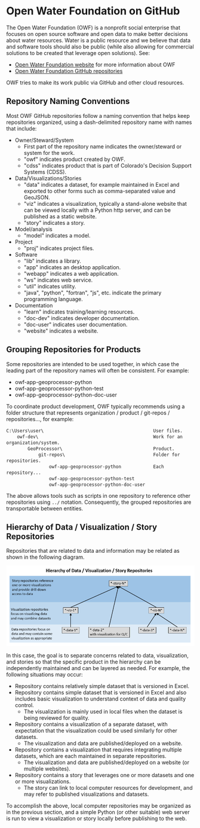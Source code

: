 # Open Water Foundation on GitHub

The Open Water Foundation (OWF) is a nonprofit social enterprise that focuses on open source software
and open data to make better decisions about water resources.
Water is a public resource and we believe that data and software tools should also be public
(while also allowing for commercial solutions to be created that leverage open solutions).  See:

* [Open Water Foundation website](http://openwaterfoundation.org) for more information about OWF
* [Open Water Foundation GitHub repositories](https://github.com/OpenWaterFoundation)

OWF tries to make its work public via GitHub and other cloud resources.

## Repository Naming Conventions ##

Most OWF GitHub repositories follow a naming convention that helps keep repositories organized,
using a dash-delimited repository name with names that include:

* Owner/Steward/System
  + First part of the repository name indicates the owner/steward or system for the work.
  + "owf" indicates product created by OWF.
  + "cdss" indicates product that is part of Colorado's Decision Support Systems (CDSS).
* Data/Visualizations/Stories
  + "data" indicates a dataset, for example maintained in Excel and exported to other forms such as
  comma-separated value and GeoJSON.
  + "viz" indicates a visualization, typically a stand-alone website that can be viewed locally with a Python http server,
  and can be published as a static website.
  + "story" indicates a story.
* Model/analysis
  + "model" indicates a model.
* Project
  + "proj" indicates project files.
* Software
  + "lib" indicates a library.
  + "app" indicates an desktop application.
  + "webapp" indicates a web application.
  + "ws" indicates web service.
  + "util" indicates utility.
  + "java", "python", "fortran", "js", etc. indicate the primary programming language.
* Documentation
  + "learn" indicates training/learning resources.
  + "doc-dev" indicates developer documentation.
  + "doc-user" indicates user documentation.
  + "website" indicates a website.

## Grouping Repositories for Products ##

Some repositories are intended to be used together, in which case the leading part of the repository names
will often be consistent.  For example:

* owf-app-geoprocessor-python
* owf-app-geoprocessor-python-test
* owf-app-geoprocessor-python-doc-user

To coordinate product development, OWF typically recommends using a folder structure that represents
organization / product / git-repos / repositories..., for example:

```
C:\Users\user\                                         User files.
    owf-dev\                                           Work for an organization/system.
        GeoProcessor\                                  Product.
            git-repos\                                 Folder for repositories.
                owf-app-geoprocessor-python            Each repository...
                owf-app-geoprocessor-python-test
                owf-app-geoprocessor-python-doc-user
```

The above allows tools such as scripts in one repository to reference other repositories using `../` notation.
Consequently, the grouped repositories are transportable between entities.

## Hierarchy of Data / Visualization / Story Repositories ##

Repositories that are related to data and information may be related as shown in the following diagram.

![Data / Visualization/ Story](images/data-viz-story-hierarchy.png)

In this case, the goal is to separate concerns related to data, visualization, and stories so that
the specific product in the hierarchy can be independently maintained and can be layered as needed.
For example, the following situations may occur:

* Repository contains relatively simple dataset that is versioned in Excel.
* Repository contains simple dataset that is versioned in Excel and also includes basic visualization to
understand context of data and quality control.
  + The visualization is mainly used in local files when the dataset is being reviewed for quality.
* Repository contains a visualization of a separate dataset, with expectation that the visualization
could be used similarly for other datasets.
  + The visualization and data are published/deployed on a website.
* Repository contains a visualization that requires integrating multiple datasets, which are each
maintained in separate repositories.
  + The visualization and data are published/deployed on a website (or multiple websites).
* Repository contains a story that leverages one or more datasets and one or more visualizations.
  + The story can link to local computer resources for development,
  and may refer to published visualizations and datasets.
  
To accomplish the above, local computer repositories may be organized as in the previous section,
and a simple Python (or other suitable) web server is run to view a visualization or story locally
before publishing to the web.
